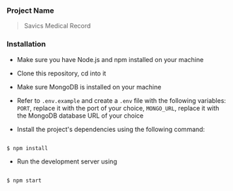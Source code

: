 ### Project Name
> Savics Medical Record

### Installation

- Make sure you have Node.js and npm installed on your machine
- Clone this repository, cd into it

- Make sure MongoDB is installed on your machine
- Refer to `.env.example` and create a `.env` file with the following variables: `PORT`, replace it with the port of your choice, `MONGO_URL`, replace it with the MongoDB database URL of your choice

- Install the project's dependencies using the following command:

```bash

$ npm install

```

- Run the development server using

```bash

$ npm start

```